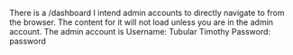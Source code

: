 There is a /dashboard I intend admin accounts to directly navigate to from the browser. The content for it will not load unless you are in the admin account. The admin account is 
Username: Tubular Timothy
Password: password
